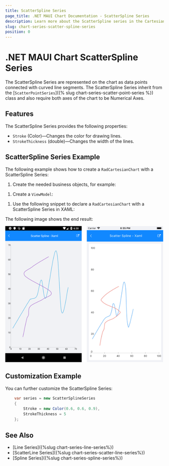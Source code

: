 ```yaml
---
title: ScatterSpline Series
page_title: .NET MAUI Chart Documentation - ScatterSpline Series
description: Learn more about the ScatterSpline series in the Cartesian chart.
slug: chart-series-scatter-spline-series
position: 0
---
```


# .NET MAUI Chart ScatterSpline Series

The ScatterSpline Series are represented on the chart as data points connected with curved line segments. The ScatterSpline Series inherit from the [`ScatterPointSeries`]({% slug chart-series-scatter-point-series %}) class and also require both axes of the chart to be Numerical Axes.

## Features

The ScatterSpline Series provides the following properties:

- `Stroke` (Color)&mdash;Changes the color for drawing lines.
- `StrokeThickness` (double)&mdash;Changes the width of the lines.

## ScatterSpline Series Example

The following example shows how to create a `RadCartesianChart` with a ScatterSpline Series:

1. Create the needed business objects, for example:

 <snippet id='numerical-data-model' />


1. Create a `ViewModel`:

 <snippet id='chart-series-series-numerical-view-model' />


1. Use the following snippet to declare a `RadCartesianChart` with a ScatterSpline Series in XAML:

 <snippet id='chart-series-scatterspline-xaml' />


The following image shows the end result:

![Basic ScatterSplineSeries](images/cartesian-scatter-spline-series-basic-example.png)

## Customization Example

You can further customize the ScatterSpline Series:

```C#
	var series = new ScatterSplineSeries
	{
		Stroke = new Color(0.6, 0.6, 0.9),
		StrokeThickness = 5
	};
```

## See Also

- [Line Series]({%slug chart-series-line-series%})
- [ScatterLine Series]({%slug chart-series-scatter-line-series%})
- [Spline Series]({%slug chart-series-spline-series%})
